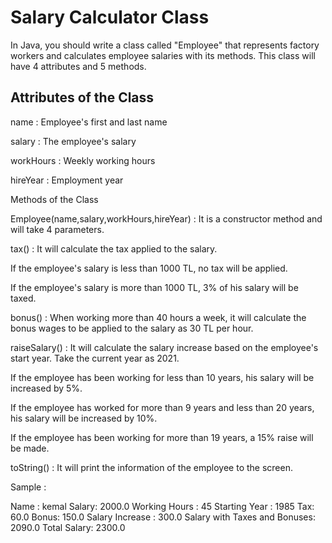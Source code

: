 # Salary Calculator Class


In Java, you should write a class called "Employee" that represents factory workers and calculates employee salaries with its methods. This class will have 4 attributes and 5 methods.



## Attributes of the Class



name : Employee's first and last name


salary : The employee's salary


workHours : Weekly working hours


hireYear : Employment year


Methods of the Class

Employee(name,salary,workHours,hireYear) : It is a constructor method and will take 4 parameters.


tax() : It will calculate the tax applied to the salary.


If the employee's salary is less than 1000 TL, no tax will be applied.


If the employee's salary is more than 1000 TL, 3% of his salary will be taxed.


bonus() : When working more than 40 hours a week, it will calculate the bonus wages to be applied to the salary as 30 TL per hour.


raiseSalary() : It will calculate the salary increase based on the employee's start year. Take the current year as 2021.


If the employee has been working for less than 10 years, his salary will be increased by 5%.


If the employee has worked for more than 9 years and less than 20 years, his salary will be increased by 10%.


If the employee has been working for more than 19 years, a 15% raise will be made.


toString() : It will print the information of the employee to the screen.


Sample :



Name : kemal
Salary: 2000.0
Working Hours : 45
Starting Year : 1985
Tax: 60.0
Bonus: 150.0
Salary Increase : 300.0
Salary with Taxes and Bonuses: 2090.0
Total Salary: 2300.0